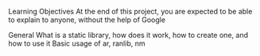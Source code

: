 Learning Objectives
At the end of this project, you are expected to be able to explain to anyone, without the help of Google

General
What is a static library, how does it work, how to create one, and how to use it
Basic usage of ar, ranlib, nm
